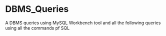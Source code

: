 # DBMS_Queries
A DBMS queries using MySQL Workbench tool and all the following queries using all the commands pf SQL
